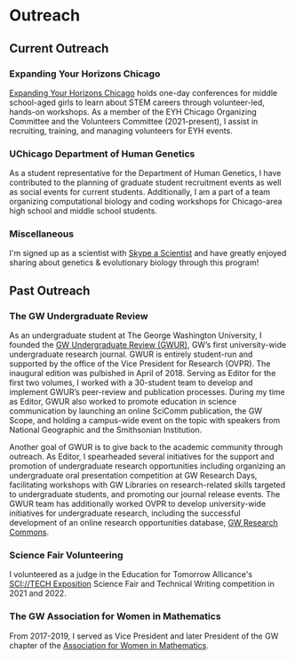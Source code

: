 # Outreach

## Current Outreach

### Expanding Your Horizons Chicago

[Expanding Your Horizons Chicago](https://eyhchicago.com/) holds one-day conferences for middle school-aged girls to learn about STEM careers through volunteer-led, hands-on workshops. As a member of the EYH Chicago Organizing Committee and the Volunteers Committee (2021-present), I assist in recruiting, training, and managing volunteers for EYH events.

### UChicago Department of Human Genetics
As a student representative for the Department of Human Genetics, I have contributed to the planning of graduate student recruitment events as well as social events for current students. Additionally, I am a part of a team organizing computational biology and coding workshops for Chicago-area high school and middle school students.

### Miscellaneous
I'm signed up as a scientist with [Skype a Scientist](https://www.skypeascientist.com/) and have greatly enjoyed sharing about genetics & evolutionary biology through this program!

## Past Outreach

### The GW Undergraduate Review

As an undergraduate student at The George Washington University, I founded the
[GW Undergraduate Review (GWUR)](http://www.gwur.org/), GW’s first university-wide undergraduate research
journal. GWUR is entirely student-run and supported by the office of the Vice President for Research (OVPR). The inaugural edition was pulbished in April
of 2018. Serving as Editor for the first two volumes, I worked with a 30-student team to
develop and implement GWUR’s peer-review and publication processes. During my time as Editor, GWUR also
worked to promote education in science communication by launching an online SciComm
publication, the GW Scope, and holding a campus-wide event on the topic with speakers
from National Geographic and the Smithsonian Institution.

Another goal of GWUR is to give back to the academic community through outreach. As
Editor, I spearheaded several initiatives for the support and promotion of
undergraduate research opportunities including organizing an undergraduate oral presentation
competition at GW Research Days, facilitating workshops with GW Libraries on research-related
skills targeted to undergraduate students, and promoting our journal release events. The GWUR team has additionally worked OVPR to develop university-wide initiatives
for undergraduate research, including the successful development of an online research opportunities database, [GW Research Commons](https://students.researchcommons.gwu.edu/hub).

### Science Fair Volunteering

I volunteered as a judge in the Education for Tomorrow Allicance's [SCI://TECH Exposition](https://www.efta-us.org/scitech-exposition.html) Science Fair and Technical Writing competition in 2021 and 2022. 

### The GW Association for Women in Mathematics

From 2017-2019, I served as Vice President and later President of the GW chapter of the [Association for Women in Mathematics](https://awm-math.org/).

